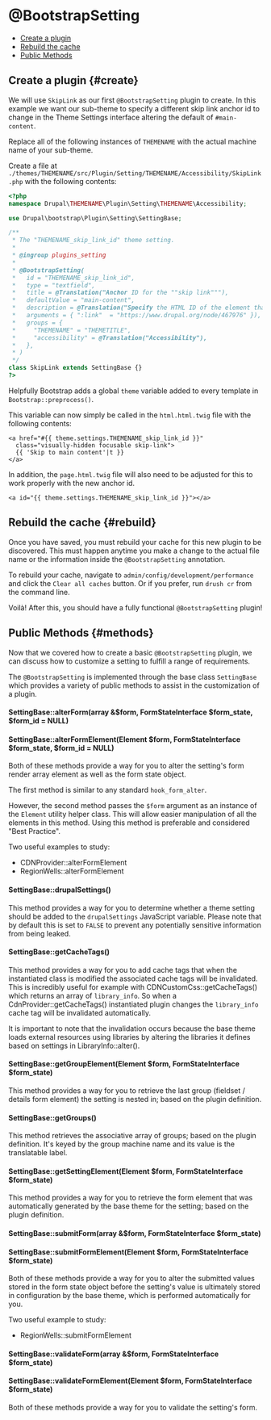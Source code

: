 <!-- @file Documentation for the @BootstrapSetting annotated plugin. -->
<!-- @defgroup -->
<!-- @ingroup -->

# @BootstrapSetting

- [Create a plugin](#create)
- [Rebuild the cache](#rebuild)
- [Public Methods](#methods)

## Create a plugin {#create}

We will use `SkipLink` as our first `@BootstrapSetting` plugin to create. In this example we want our sub-theme to
specify a different skip link anchor id to change in the Theme Settings interface altering the default of
`#main-content`.

Replace all of the following instances of `THEMENAME` with the actual machine name of your sub-theme.

Create a file at
`./themes/THEMENAME/src/Plugin/Setting/THEMENAME/Accessibility/SkipLink.php`
with the following contents:

```php
<?php
namespace Drupal\THEMENAME\Plugin\Setting\THEMENAME\Accessibility;

use Drupal\bootstrap\Plugin\Setting\SettingBase;

/**
 * The "THEMENAME_skip_link_id" theme setting.
 *
 * @ingroup plugins_setting
 *
 * @BootstrapSetting(
 *   id = "THEMENAME_skip_link_id",
 *   type = "textfield",
 *   title = @Translation("Anchor ID for the ""skip link"""),
 *   defaultValue = "main-content",
 *   description = @Translation("Specify the HTML ID of the element that the accessible-but-hidden ""skip link"" should link to. (<a href="":link"" target=""_blank"">Read more about skip links</a>.)",
 *   arguments = { ":link"  = "https://www.drupal.org/node/467976" }),
 *   groups = {
 *     "THEMENAME" = "THEMETITLE",
 *     "accessibility" = @Translation("Accessibility"),
 *   },
 * )
 */
class SkipLink extends SettingBase {}
?>
```

Helpfully Bootstrap adds a global `theme` variable added to every template in `Bootstrap::preprocess()`.

This variable can now simply be called in the `html.html.twig` file with the following contents:

```twig
<a href="#{{ theme.settings.THEMENAME_skip_link_id }}"
  class="visually-hidden focusable skip-link">
  {{ 'Skip to main content'|t }}
</a>
```

In addition, the `page.html.twig` file will also need to be adjusted for this to work properly with the new anchor id.

```twig
<a id="{{ theme.settings.THEMENAME_skip_link_id }}"></a>
```

## Rebuild the cache {#rebuild}

Once you have saved, you must rebuild your cache for this new plugin to be discovered. This must happen anytime you make
a change to the actual file name or the information inside the `@BootstrapSetting` annotation.

To rebuild your cache, navigate to `admin/config/development/performance` and click the `Clear all caches` button. Or if
you prefer, run `drush cr` from the command line.

Voilà! After this, you should have a fully functional `@BootstrapSetting`
plugin!

## Public Methods {#methods}

Now that we covered how to create a basic `@BootstrapSetting` plugin, we can discuss how to customize a setting to
fulfill a range of requirements.

The `@BootstrapSetting` is implemented through the base class `SettingBase`
which provides a variety of public methods to assist in the customization of a plugin.

#### SettingBase::alterForm(array &$form, FormStateInterface $form_state, $form_id = NULL)

#### SettingBase::alterFormElement(Element $form, FormStateInterface $form_state, $form_id = NULL)

Both of these methods provide a way for you to alter the setting's form render array element as well as the form state
object.

The first method is similar to any standard `hook_form_alter`.

However, the second method passes the `$form` argument as an instance of the
`Element` utility helper class. This will allow easier manipulation of all the elements in this method. Using this
method is preferable and considered
"Best Practice".

Two useful examples to study:

- CDNProvider::alterFormElement
- RegionWells::alterFormElement

#### SettingBase::drupalSettings()

This method provides a way for you to determine whether a theme setting should be added to the `drupalSettings`
JavaScript variable. Please note that by default this is set to `FALSE` to prevent any potentially sensitive information
from being leaked.

#### SettingBase::getCacheTags()

This method provides a way for you to add cache tags that when the instantiated class is modified the associated cache
tags will be invalidated. This is incredibly useful for example with CDNCustomCss::getCacheTags() which returns an array
of `library_info`. So when a CdnProvider::getCacheTags() instantiated plugin changes the `library_info` cache tag will
be invalidated automatically.

It is important to note that the invalidation occurs because the base theme loads external resources using libraries by
altering the libraries it defines based on settings in LibraryInfo::alter().

#### SettingBase::getGroupElement(Element $form, FormStateInterface $form_state)

This method provides a way for you to retrieve the last group (fieldset / details form element) the setting is nested
in; based on the plugin definition.

#### SettingBase::getGroups()

This method retrieves the associative array of groups; based on the plugin definition. It's keyed by the group machine
name and its value is the translatable label.

#### SettingBase::getSettingElement(Element $form, FormStateInterface $form_state)

This method provides a way for you to retrieve the form element that was automatically generated by the base theme for
the setting; based on the plugin definition.

#### SettingBase::submitForm(array &$form, FormStateInterface $form_state)

#### SettingBase::submitFormElement(Element $form, FormStateInterface $form_state)

Both of these methods provide a way for you to alter the submitted values stored in the form state object before the
setting's value is ultimately stored in configuration by the base theme, which is performed automatically for you.

Two useful example to study:

- RegionWells::submitFormElement

#### SettingBase::validateForm(array &$form, FormStateInterface $form_state)

#### SettingBase::validateFormElement(Element $form, FormStateInterface $form_state)

Both of these methods provide a way for you to validate the setting's form.
